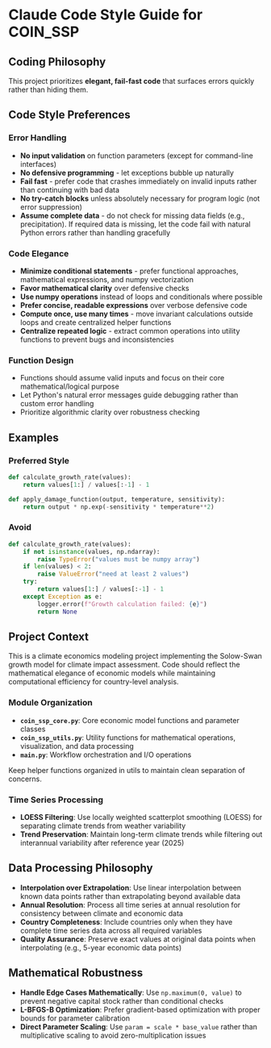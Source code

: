 # Claude Code Style Guide for COIN_SSP

## Coding Philosophy
This project prioritizes **elegant, fail-fast code** that surfaces errors quickly rather than hiding them.

## Code Style Preferences

### Error Handling
- **No input validation** on function parameters (except for command-line interfaces)
- **No defensive programming** - let exceptions bubble up naturally
- **Fail fast** - prefer code that crashes immediately on invalid inputs rather than continuing with bad data
- **No try-catch blocks** unless absolutely necessary for program logic (not error suppression)
- **Assume complete data** - do not check for missing data fields (e.g., precipitation). If required data is missing, let the code fail with natural Python errors rather than handling gracefully

### Code Elegance
- **Minimize conditional statements** - prefer functional approaches, mathematical expressions, and numpy vectorization
- **Favor mathematical clarity** over defensive checks
- **Use numpy operations** instead of loops and conditionals where possible
- **Prefer concise, readable expressions** over verbose defensive code
- **Compute once, use many times** - move invariant calculations outside loops and create centralized helper functions
- **Centralize repeated logic** - extract common operations into utility functions to prevent bugs and inconsistencies

### Function Design
- Functions should assume valid inputs and focus on their core mathematical/logical purpose
- Let Python's natural error messages guide debugging rather than custom error handling
- Prioritize algorithmic clarity over robustness checking

## Examples

### Preferred Style
```python
def calculate_growth_rate(values):
    return values[1:] / values[:-1] - 1

def apply_damage_function(output, temperature, sensitivity):
    return output * np.exp(-sensitivity * temperature**2)
```

### Avoid
```python
def calculate_growth_rate(values):
    if not isinstance(values, np.ndarray):
        raise TypeError("values must be numpy array")
    if len(values) < 2:
        raise ValueError("need at least 2 values")
    try:
        return values[1:] / values[:-1] - 1
    except Exception as e:
        logger.error(f"Growth calculation failed: {e}")
        return None
```

## Project Context
This is a climate economics modeling project implementing the Solow-Swan growth model for climate impact assessment. Code should reflect the mathematical elegance of economic models while maintaining computational efficiency for country-level analysis.

### Module Organization
- **`coin_ssp_core.py`**: Core economic model functions and parameter classes
- **`coin_ssp_utils.py`**: Utility functions for mathematical operations, visualization, and data processing
- **`main.py`**: Workflow orchestration and I/O operations

Keep helper functions organized in utils to maintain clean separation of concerns.

### Time Series Processing
- **LOESS Filtering**: Use locally weighted scatterplot smoothing (LOESS) for separating climate trends from weather variability
- **Trend Preservation**: Maintain long-term climate trends while filtering out interannual variability after reference year (2025)

## Data Processing Philosophy
- **Interpolation over Extrapolation**: Use linear interpolation between known data points rather than extrapolating beyond available data
- **Annual Resolution**: Process all time series at annual resolution for consistency between climate and economic data
- **Country Completeness**: Include countries only when they have complete time series data across all required variables
- **Quality Assurance**: Preserve exact values at original data points when interpolating (e.g., 5-year economic data points)

## Mathematical Robustness
- **Handle Edge Cases Mathematically**: Use `np.maximum(0, value)` to prevent negative capital stock rather than conditional checks
- **L-BFGS-B Optimization**: Prefer gradient-based optimization with proper bounds for parameter calibration
- **Direct Parameter Scaling**: Use `param = scale * base_value` rather than multiplicative scaling to avoid zero-multiplication issues